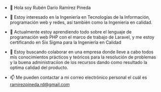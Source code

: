- 👋 Hola soy Rubén Darío Ramírez Pineda

- 👀 Estoy interesado en la Ingeniería en Tecnologías de la Información, programación web y redes, así también como la Ingeniería en calidad.

- 🌱 Actualmente estoy aprendiendo todo sobre el lenguaje de programación web PHP con el marco de trabajo de Laravel, y me estoy certificando 
   en Six Sigma para la Ingeniería en Calidad
   
- 💞️ Estoy buscando colaborar en una empresa donde lleve a cabo todos mis conocimientos prácticos y teóricos para la resolución de problemas y la buena administraciíon de los        recursos dando como resultado la optima calidad del producto.  

- 📫 Me pueden contactar a mi correo electrónico personal el cuál es ramirezpineda.rd@gmail.com

<!---
ramirezpineda-rd/ramirezpineda-rd is a ✨ special ✨ repository because its `README.md` (this file) appears on your GitHub profile.
You can click the Preview link to take a look at your changes.
--->

